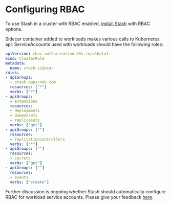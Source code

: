 # Configuring RBAC

To use Stash in a cluster with RBAC enabled, [install Stash](/docs/install.md) with RBAC options.

Sidecar container added to workloads makes various calls to Kubernetes api. ServiceAccounts used with workloads should have the following roles:

```yaml
apiVersion: rbac.authorization.k8s.io/v1beta1
kind: ClusterRole
metadata:
  name: stash-sidecar
rules:
- apiGroups:
  - stash.appscode.com
  resources: ["*"]
  verbs: ["*"]
- apiGroups:
  - extensions
  resources:
  - deployments
  - daemonsets
  - replicasets
  verbs: ["get"]
- apiGroups: [""]
  resources:
  - replicationcontrollers
  verbs: ["*"]
- apiGroups: [""]
  resources:
  - secrets
  verbs: ["get"]
- apiGroups: [""]
  resources:
  - events
  verbs: ["create"]
```

Further discussion is ongoing whether Stash should automatically configure RBAC for workload service accounts. Please give your feedback [here](https://github.com/appscode/stash/issues/123).
